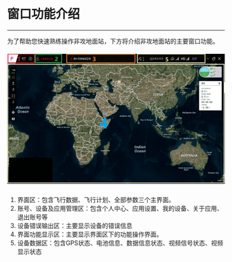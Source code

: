 # 窗口功能介绍

---

为了帮助您快速熟练操作非攻地面站，下方将介绍非攻地面站的主要窗口功能。

##### ![Interface-function](/assets/interface-function/interface-function2.png) 

1. 界面区：包含飞行数据、飞行计划、全部参数三个主界面。
2. 账号、设备及应用管理区：包含个人中心、应用设置、我的设备、关于应用、退出账号等
3. 设备错误输出区：主要显示设备的错误信息
4. 界面功能显示区：主要显示界面区下的功能操作界面。
5. 设备数据区：包含GPS状态、电池信息、数据信息状态、视频信号状态、视频显示状态



